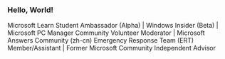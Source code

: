### Hello, World!
Microsoft Learn Student Ambassador (Alpha) | Windows Insider (Beta) | Microsoft PC Manager Community Volunteer Moderator | Microsoft Answers Community (zh-cn) Emergency Response Team (ERT) Member/Assistant | Former Microsoft Community Independent Advisor
